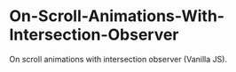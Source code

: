 # On-Scroll-Animations-With-Intersection-Observer

On scroll animations with intersection observer (Vanilla JS).
